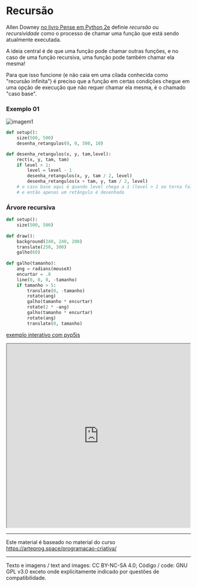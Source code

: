 # Recursão

Allen Downey [no livro Pense em Python 2e](https://penseallen.github.io/PensePython2e/05-cond-recur.html#termo:recursividade) definie *recursão* ou *recursividade* como o processo de chamar uma função que está sendo atualmente executada.

A ideia central é de que uma função pode chamar outras funções, e no caso de uma função recursiva, uma função pode também chamar ela mesma!

Para que isso funcione (e não caia em uma cilada conhecida como "recursão infinita") é preciso que a função em certas condições chegue em uma opção de execução que não requer chamar ela mesma, é o chamado "caso base".

### Exemplo 01

![imagem1](https://github.com/arteprog/programacao-criativa/blob/master/assets/imagens/recursao/01recursao.jpg?raw=true)

```python
def setup():
    size(500, 500)
    desenha_retangulos(0, 0, 500, 10)

def desenha_retangulos(x, y, tam,level):
    rect(x, y, tam, tam)
    if level > 1:
        level = level - 1
        desenha_retangulos(x, y, tam / 2, level)
        desenha_retangulos(x + tam, y, tam / 2, level)
    # o caso base aqui é quando level chega a 1 (level > 1 se torna falso)
    # e então apenas um retângulo é desenhado
```

### Árvore recursiva

```python
def setup():
    size(500, 500)
 
def draw():
    background(240, 240, 200)
    translate(250, 300)
    galho(60)
    
def galho(tamanho):
    ang = radians(mouseX)
    encurtar = .8
    line(0, 0, 0, -tamanho)  
    if tamanho > 5:
        translate(0, -tamanho)
        rotate(ang)
        galho(tamanho * encurtar)  
        rotate(2 * -ang)
        galho(tamanho * encurtar) 
        rotate(ang)
        translate(0, tamanho)
```

[exemplo interativo com pyp5js](https://abav.lugaralgum.com/sketch-a-day/2019/sketch_191025pybr2019/index.html)

<iframe src="https://abav.lugaralgum.com/sketch-a-day/2019/sketch_191025pybr2019/index.html" width=500 height=500></iframe>

---
Este material é baseado no material do curso https://arteprog.space/programacao-criativa/

---
Texto e imagens / text and images: CC BY-NC-SA 4.0; Código / code: GNU GPL v3.0 exceto onde explicitamente indicado por questões de compatibilidade.

